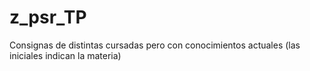 # z_psr_TP
Consignas de distintas cursadas pero con conocimientos actuales (las iniciales indican la materia)
